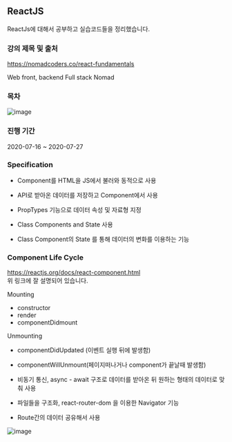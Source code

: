 ## ReactJS

ReactJs에 대해서 공부하고 실습코드들을 정리했습니다.    

### 강의 제목 및 출처
https://nomadcoders.co/react-fundamentals

Web front, backend Full stack Nomad 

### 목차

![image](https://user-images.githubusercontent.com/44837403/153229114-d22dbac2-d0fa-4300-a4eb-c436ec0b4675.png)


### 진행 기간
2020-07-16 ~ 2020-07-27

### Specification

- Component를 HTML을 JS에서 불러와 동적으로 사용

- API로 받아온 데이터를 저장하고 Component에서 사용

- PropTypes 기능으로 데이터 속성 및 자료형 지정

- Class Components and State 사용

- Class Component의 State 를 통해 데이터의 변화를 이용하는 기능

### Component Life Cycle

https://reactjs.org/docs/react-component.html     
위 링크에 잘 설명되어 있습니다.

Mounting    
- constructor    
- render   
- componentDidmount    

Unmounting    
- componentDidUpdated (이벤트 실행 뒤에 발생함)   
- componentWillUnmount(페이지떠나거나 component가 끝날때 발생함)

- 비동기 통신, async - await 구조로 데이터를 받아온 뒤 원하는 형태의 데이터로 맞춰 사용

- 파일들을 구조화, react-router-dom 을 이용한 Navigator 기능

- Route간의 데이터 공유해서 사용


![image](https://user-images.githubusercontent.com/44837403/114273991-69099500-9a57-11eb-84fc-11ccfe403a94.png)









